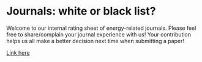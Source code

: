# Journals: white or black list? 

Welcome to our internal rating sheet of energy-related journals. Please feel free to share/complain your journal experience with us! Your contribution helps us all make a better decision next time when submitting a paper!

[Link here](https://docs.google.com/spreadsheets/d/1pKaUPD5fYc52iayG_KuZRI2aHtxQTWbBG3brL7r4XRw/edit?usp=sharing)
